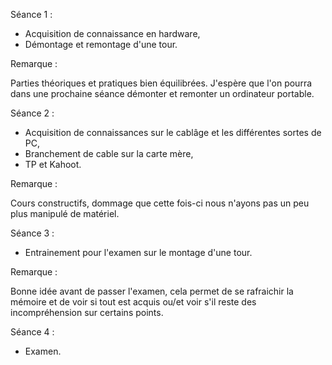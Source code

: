 Séance 1 :
- Acquisition de connaissance en hardware,
- Démontage et remontage d'une tour.

Remarque :

Parties théoriques et pratiques bien équilibrées. J'espère que l'on pourra dans une prochaine séance démonter et remonter un ordinateur portable.


Séance 2 :
- Acquisition de connaissances sur le cablâge et les différentes sortes de PC,
- Branchement de cable sur la carte mère,
- TP et Kahoot.

Remarque :

Cours constructifs, dommage que cette fois-ci nous n'ayons pas un peu plus manipulé de matériel.


Séance 3 :
- Entrainement pour l'examen sur le montage d'une tour.

Remarque :

Bonne idée avant de passer l'examen, cela permet de se rafraichir la mémoire et de voir si tout est acquis ou/et voir s'il reste des incompréhension sur certains points.


Séance 4 :
- Examen.

